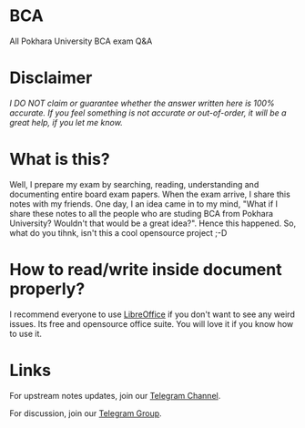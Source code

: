 # BCA
All Pokhara University BCA exam Q&amp;A


# Disclaimer
_I DO NOT claim or guarantee whether the answer written here is 100% accurate. If you feel something is not accurate or out-of-order, it will be a great help, if you let me know._

# What is this?
Well, I prepare my exam by searching, reading, understanding and documenting entire board exam papers. When the exam arrive, I share this notes with my friends. One day, I an idea came in to my mind, "What if I share these notes to all the people who are studing BCA from Pokhara University? Wouldn't that would be a great idea?". Hence this happened. So, what do you tihnk, isn't this a cool opensource project ;-D

# How to read/write inside document properly?
I recommend everyone to use [LibreOffice](https://www.libreoffice.org/) if you don't want to see any weird issues. Its free and opensource office suite. You will love it if you know how to use it.

# Links
For upstream notes updates, join our [Telegram Channel](https://t.me/BCA_PokharaUniversity_Exam).

For discussion, join our [Telegram Group](https://t.me/BCA_PokharaUniversity).



